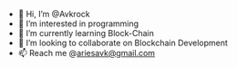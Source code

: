 - 👋 Hi, I’m @Avkrock
- 👀 I’m interested in programming
- 🌱 I’m currently learning Block-Chain
- 💞️ I’m looking to collaborate on Blockchain Development
- 📫 Reach me @ariesavk@gmail.com

<!---
Avkrock/Avkrock is a ✨ special ✨ repository because its `README.md` (this file) appears on your GitHub profile.
You can click the Preview link to take a look at your changes.
--->

